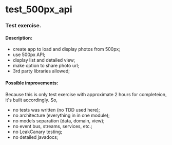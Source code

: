 # test_500px_api

### Test exercise.
#### Description:
- create app to load and display photos from 500px;
- use 500px API;
- display list and detailed view;
- make option to share photo url;
- 3rd party libraries allowed;

#### Possible improvements:
Because this is only test exercise with approximate 2 hours for completeion, it's built accordingly.
So,
- no tests was written (no TDD used here);
- no architecture (everything in in one module);
- no models separation (data, domain, view);
- no event bus, streams, services, etc.;
- no LeakCanary testing;
- no detailed javadocs;
